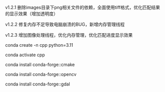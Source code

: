 v1.2.1 删除images目录下png相关文件的依赖，全面使用tiff格式，优化匹配结果的显示效果（增加透明度）

v1.2.2 修复内存不足导致电脑崩溃的BUG，新增内存管理线程

v1.2.3 增加图像处理线程，优化内存管理，优化匹配进度显示效果

conda create -n cpp python=3.11

conda activate cpp

conda install conda-forge::cmake

conda install conda-forge::opencv

conda install conda-forge::gdal
